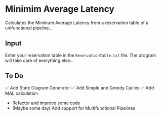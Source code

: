 # Minimim Average Latency
Calculates the Minimum Average Latency from a reservation table 
of a unifunctional pipeline...

## Input
Enter your reservation table in the `ReservationTable.txt` file.
The program will take care of everything else...

## To Do
:white_check_mark: Add State Diagram Generator
:white_check_mark: Add Simple and Greedy Cycles
:white_check_mark: Add MAL calculation
- Refactor and improve some code
- (Maybe some day) Add support for Multifunctional Pipelines
